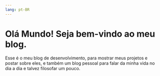 ```yaml
---
lang: pt-BR
---
```

# Olá Mundo! Seja bem-vindo ao meu blog.

Esse é o meu blog de desenvolvimento, para mostrar meus projetos e postar sobre eles, e também um blog pessoal para falar da minha vida no dia a dia e talvez filosofar um pouco.